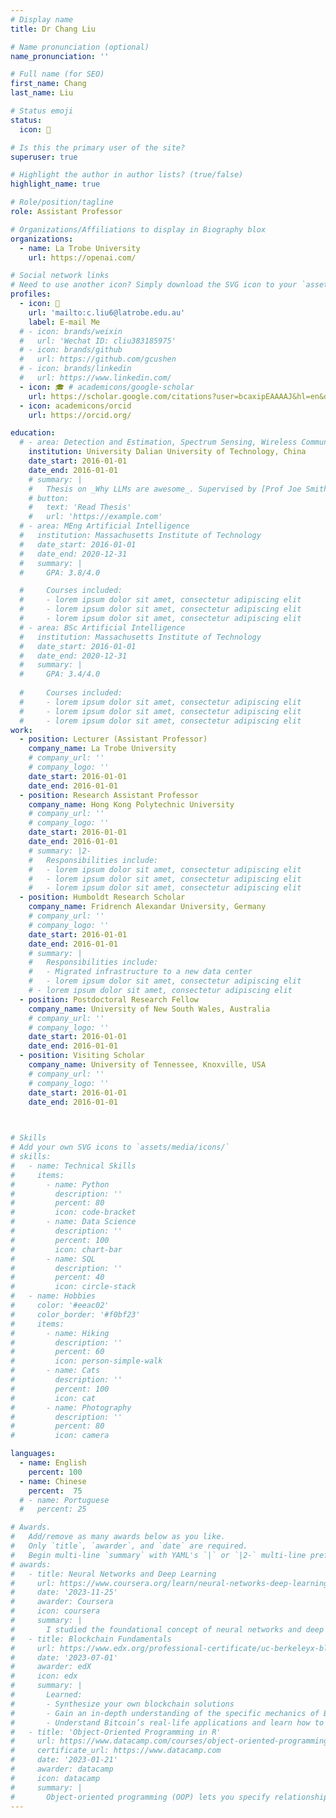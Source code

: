 ```yaml
---
# Display name
title: Dr Chang Liu 

# Name pronunciation (optional)
name_pronunciation: ''

# Full name (for SEO)
first_name: Chang 
last_name: Liu 

# Status emoji
status: 
  icon: 🙌

# Is this the primary user of the site?
superuser: true

# Highlight the author in author lists? (true/false)
highlight_name: true

# Role/position/tagline
role: Assistant Professor 

# Organizations/Affiliations to display in Biography blox
organizations:
  - name: La Trobe University 
    url: https://openai.com/ 

# Social network links
# Need to use another icon? Simply download the SVG icon to your `assets/media/icons/` folder.
profiles:
  - icon: 📧
    url: 'mailto:c.liu6@latrobe.edu.au'
    label: E-mail Me
  # - icon: brands/weixin 
  #   url: 'Wechat ID: cliu383185975'
  # - icon: brands/github
  #   url: https://github.com/gcushen
  # - icon: brands/linkedin
  #   url: https://www.linkedin.com/
  - icon: 🎓 # academicons/google-scholar 
    url: https://scholar.google.com/citations?user=bcaxipEAAAAJ&hl=en&oi=sra
  - icon: academicons/orcid
    url: https://orcid.org/

education:
  # - area: Detection and Estimation, Spectrum Sensing, Wireless Communications  
    institution: University Dalian University of Technology, China 
    date_start: 2016-01-01 
    date_end: 2016-01-01
    # summary: |
    #   Thesis on _Why LLMs are awesome_. Supervised by [Prof Joe Smith](https://example.com). Presented papers at 5 IEEE conferences with the contributions being published in 2 Springer journals.
    # button:
    #   text: 'Read Thesis'
    #   url: 'https://example.com'
  # - area: MEng Artificial Intelligence
  #   institution: Massachusetts Institute of Technology
  #   date_start: 2016-01-01
  #   date_end: 2020-12-31
  #   summary: |
  #     GPA: 3.8/4.0

  #     Courses included:
  #     - lorem ipsum dolor sit amet, consectetur adipiscing elit
  #     - lorem ipsum dolor sit amet, consectetur adipiscing elit
  #     - lorem ipsum dolor sit amet, consectetur adipiscing elit
  # - area: BSc Artificial Intelligence
  #   institution: Massachusetts Institute of Technology
  #   date_start: 2016-01-01
  #   date_end: 2020-12-31
  #   summary: |
  #     GPA: 3.4/4.0
      
  #     Courses included:
  #     - lorem ipsum dolor sit amet, consectetur adipiscing elit
  #     - lorem ipsum dolor sit amet, consectetur adipiscing elit
  #     - lorem ipsum dolor sit amet, consectetur adipiscing elit
work: 
  - position: Lecturer (Assistant Professor)
    company_name: La Trobe University 
    # company_url: ''
    # company_logo: ''
    date_start: 2016-01-01
    date_end: 2016-01-01 
  - position: Research Assistant Professor 
    company_name: Hong Kong Polytechnic University  
    # company_url: ''
    # company_logo: ''
    date_start: 2016-01-01
    date_end: 2016-01-01
    # summary: |2-
    #   Responsibilities include:
    #   - lorem ipsum dolor sit amet, consectetur adipiscing elit
    #   - lorem ipsum dolor sit amet, consectetur adipiscing elit
    #   - lorem ipsum dolor sit amet, consectetur adipiscing elit
  - position: Humboldt Research Scholar 
    company_name: Fridrench Alexandar University, Germany  
    # company_url: ''
    # company_logo: ''
    date_start: 2016-01-01
    date_end: 2016-01-01
    # summary: |
    #   Responsibilities include:
    #   - Migrated infrastructure to a new data center
    #   - lorem ipsum dolor sit amet, consectetur adipiscing elit
    # - lorem ipsum dolor sit amet, consectetur adipiscing elit 
  - position: Postdoctoral Research Fellow 
    company_name: University of New South Wales, Australia 
    # company_url: ''
    # company_logo: ''
    date_start: 2016-01-01
    date_end: 2016-01-01
  - position: Visiting Scholar 
    company_name: University of Tennessee, Knoxville, USA  
    # company_url: ''
    # company_logo: ''
    date_start: 2016-01-01
    date_end: 2016-01-01
  


# Skills
# Add your own SVG icons to `assets/media/icons/`
# skills:
#   - name: Technical Skills
#     items:
#       - name: Python
#         description: ''
#         percent: 80
#         icon: code-bracket
#       - name: Data Science
#         description: ''
#         percent: 100
#         icon: chart-bar
#       - name: SQL
#         description: ''
#         percent: 40
#         icon: circle-stack
#   - name: Hobbies
#     color: '#eeac02'
#     color_border: '#f0bf23'
#     items:
#       - name: Hiking
#         description: ''
#         percent: 60
#         icon: person-simple-walk
#       - name: Cats
#         description: ''
#         percent: 100
#         icon: cat
#       - name: Photography
#         description: ''
#         percent: 80
#         icon: camera

languages:
  - name: English
    percent: 100
  - name: Chinese
    percent:  75
  # - name: Portuguese
  #   percent: 25

# Awards.
#   Add/remove as many awards below as you like.
#   Only `title`, `awarder`, and `date` are required.
#   Begin multi-line `summary` with YAML's `|` or `|2-` multi-line prefix and indent 2 spaces below.
# awards:
#   - title: Neural Networks and Deep Learning
#     url: https://www.coursera.org/learn/neural-networks-deep-learning
#     date: '2023-11-25'
#     awarder: Coursera
#     icon: coursera
#     summary: |
#       I studied the foundational concept of neural networks and deep learning. By the end, I was familiar with the significant technological trends driving the rise of deep learning; build, train, and apply fully connected deep neural networks; implement efficient (vectorized) neural networks; identify key parameters in a neural network’s architecture; and apply deep learning to your own applications.
#   - title: Blockchain Fundamentals
#     url: https://www.edx.org/professional-certificate/uc-berkeleyx-blockchain-fundamentals
#     date: '2023-07-01'
#     awarder: edX
#     icon: edx
#     summary: |
#       Learned:
#       - Synthesize your own blockchain solutions
#       - Gain an in-depth understanding of the specific mechanics of Bitcoin
#       - Understand Bitcoin’s real-life applications and learn how to attack and destroy Bitcoin, Ethereum, smart contracts and Dapps, and alternatives to Bitcoin’s Proof-of-Work consensus algorithm
#   - title: 'Object-Oriented Programming in R'
#     url: https://www.datacamp.com/courses/object-oriented-programming-with-s3-and-r6-in-r
#     certificate_url: https://www.datacamp.com
#     date: '2023-01-21'
#     awarder: datacamp
#     icon: datacamp
#     summary: |
#       Object-oriented programming (OOP) lets you specify relationships between functions and the objects that they can act on, helping you manage complexity in your code. This is an intermediate level course, providing an introduction to OOP, using the S3 and R6 systems. S3 is a great day-to-day R programming tool that simplifies some of the functions that you write. R6 is especially useful for industry-specific analyses, working with web APIs, and building GUIs.
---
```

